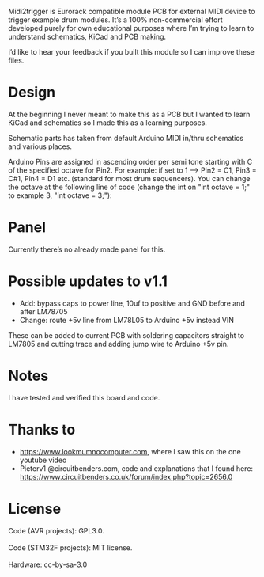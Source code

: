 Midi2trigger is Eurorack compatible module PCB for external MIDI device to trigger example drum modules. It’s a 100% non-commercial effort developed purely for own educational purposes where I’m trying to learn to understand schematics, KiCad and PCB making.

I’d like to hear your feedback if you built this module so I can improve these files.

# Design
At the beginning I never meant to make this as a PCB but I wanted to learn KiCad and schematics so I made this as a learning purposes.

Schematic parts has taken from default Arduino MIDI in/thru schematics and various places.

Arduino Pins are assigned in ascending order per semi tone starting with C of the specified octave for Pin2. For example: if set to 1 --> Pin2 = C1, Pin3 = C#1, Pin4 = D1 etc. (standard for most drum sequencers).
You can change the octave at the following line of code (change the int on "int octave = 1;" to example 3, "int octave = 3;"):

# Panel
Currently there’s no already made panel for this.

# Possible updates to v1.1
- Add: bypass caps to power line, 10uf to positive and GND before and after LM78705
- Change: route +5v line from LM78L05 to Arduino +5v instead VIN

These can be added to current PCB with soldering capacitors straight to LM7805 and cutting trace and adding jump wire to Arduino +5v pin.

# Notes
I have tested and verified this board and code.

# Thanks to
- https://www.lookmumnocomputer.com, where I saw this on the one youtube video
- Pieterv1 @circuitbenders.com, code and explanations that I found here: https://www.circuitbenders.co.uk/forum/index.php?topic=2656.0 

# License
Code (AVR projects): GPL3.0.<br><br>
Code (STM32F projects): MIT license.<br><br>
Hardware: cc-by-sa-3.0
